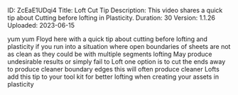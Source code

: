 ID: ZcEaE1UDqi4
Title: Loft Cut Tip
Description: This video shares a quick tip about Cutting before lofting in Plasticity.
Duration: 30
Version: 1.1.26
Uploaded: 2023-06-15

yum yum Floyd here with a quick tip
about cutting before lofting and
plasticity if you run into a situation
where open boundaries of sheets are not
as clean as they could be with multiple
segments lofting May produce undesirable
results or simply fail to Loft one
option is to cut the ends away to
produce cleaner boundary edges this will
often produce cleaner Lofts add this tip
to your tool kit for better lofting when
creating your assets in plasticity

